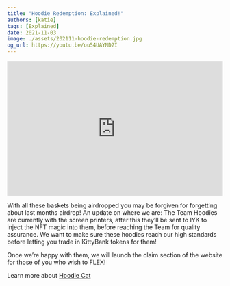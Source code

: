 ```yaml
---
title: "Hoodie Redemption: Explained!"
authors: [katie]
tags: [Explained]
date: 2021-11-03
image: ./assets/202111-hoodie-redemption.jpg
og_url: https://youtu.be/ou54UAYND2I
---
```


<iframe width="100%" height="315" src="https://www.youtube.com/embed/ou54UAYND2I" title="YouTube video player" frameborder="0" allow="accelerometer; autoplay; clipboard-write; encrypted-media; gyroscope; picture-in-picture" allowFullScreen></iframe>

<!--truncate-->

With all these baskets being airdropped you may be forgiven for forgetting about last months airdrop! An update on where we are: The Team Hoodies are currently with the screen printers, after this they’ll be sent to IYK to inject the NFT magic into them, before reaching the Team for quality assurance. We want to make sure these hoodies reach our high standards before letting you trade in KittyBank tokens for them! 

Once we’re happy with them, we will launch the claim section of the website for those of you who wish to FLEX!

Learn more about [Hoodie Cat](/collections/kittyvalut-purrks/hoodie-cat)